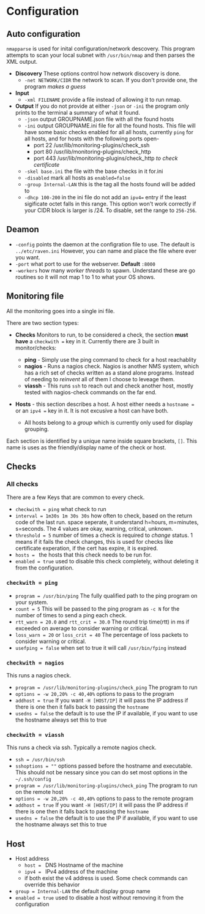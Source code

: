 # Configuration
## Auto configuration
`nmapparse` is used for inital configuration/network descovery.  This program attempts to scan your local subnet with `/usr/bin/nmap` and then parses the XML output.  

* **Discovery**
These options control how network discovery is done. 
  * `-net NETWORK/CIDR` the network to scan.  If you don't provide one, the program *makes a guess*
* **Input**
  * `-xml FILENAME` provide a file instead of allowing it to run nmap.
* **Output**
If you do not provide at either `-json` or `-ini` the program only prints to the terminal a summary of what it found. 
  * `-json` output GROUPNAME.json file with all the found hosts
  * `-ini` output GROUPNAME.ini file for all the found hosts.  This file will have some basic checks enabled for all all hosts, currently `ping` for all hosts, and for hosts with the following ports open-
    * port 22 /usr/lib/monitoring-plugins/check_ssh
    * port 80 /usr/lib/monitoring-plugins/check_http
    * port 443 /usr/lib/monitoring-plugins/check_http *to check certificate*
  * `-skel base.ini` the file with the base checks in it for.ini 
  * `-disabled` mark all hosts as `enabled=false`
  * `-group Internal-LAN` this is the tag all the hosts found will be added to
  * `-dhcp 100-200` in the ini file do not add an `ipv4=` entry if the least sigificate octet falls in this range.   This option won't work correctly if your CIDR block is larger is /24. To disable, set the range to `256-256`.


## Deamon 
* `-config` points the daemon at the configration file to use. The default is `../etc/raven.ini` However, you can name and place the file where ever you want.
* `-port` what port to use for the webserver.  **Default** `:8000`
* `-workers` how many *worker threads* to spawn.  Understand these are go routines so it will not map 1 to 1 to what your OS shows.

## Monitoring file
All the monitoring goes into a single ini file.   

There are two section types:
* **Checks** Monitors to run, to be considered a check, the section **must have** a `checkwith =` key in it.  Currently there are 3 built in monitor/checks:
  * **ping** - Simply use the ping command to check for a host reachablity
  * **nagios** - Runs a nagios check.  Nagios is another NMS system, which has a rich set of checks written as a stand alone programs.  Instead of needing to *reinvent* all of them I choose to leveage them.
  * **viassh** - This runs `ssh` to reach out and check another host, mostly tested with nagios-check commands on the far end. 

* **Hosts** - this section describes a host.  A host either needs a `hostname =` or an `ipv4 =` key in it.  It is not excusive a host can have both.
  * All hosts belong to a *group* which is currently only used for display grouping. 

Each section is identified by a unique name inside square brackets, `[]`.  This name is uses as the friendly/display name of the check or host.

## Checks
### All checks
There are a few Keys that are common to every check.  
* `checkwith = ping` what check to run
* `interval = 1m30s 1m 30s 30s` how often to check, based on the return code of the last run.  space seperate, it understand h=hours, m=minutes, s=seconds.  The 4 values are okay, warning, critical, unknown.
* `threshold = 5` number of times a check is required to *change* status.  1 means if it fails the check changes, this is used for checks like certificate experation, if the cert has expire, it is expired.
* `hosts = ` the hosts that this check needs to be run for.
* `enabled = true` used to disable this check completely, without deleting it from the configuration.

### `checkwith = ping`
* `program = /usr/bin/ping` The fully qualified path to the ping program on your system. 
* `count = 5` This will be passed to the ping program as `-c N` for the number of times to send a ping each check.
* `rtt_warn = 20.0` and `rtt_crit = 30.0` The round trip time(rtt) in ms if exceeded on average to consider warning or critical.
* `loss_warn = 20` or `loss_crit = 40` The percentage of loss packets to consider warning or critical.
* `usefping = false` when set to true it will call `/usr/bin/fping` instead

### `checkwith = nagios`
This runs a nagios check.  
* `program = /usr/lib/monitoring-plugins/check_ping` The program to run
* `options = -w 20,20% -c 40,40%` options to pass to the program
* `addhost = true` If you want `-H [HOST/IP]` it will pass the IP address if there is one then it falls back to passing the `hostname`
* `usedns = false` the default is to use the IP if available, if you want to use the hostname always set this to true

### `checkwith = viassh`
This runs a check via ssh.  Typically a remote nagios check.
* `ssh = /usr/bin/ssh` 
* `sshoptions = ""` options passed before the hostname and executable.  This should not be nessary since you can do set most options in the `~/.ssh/config`
* `program = /usr/lib/monitoring-plugins/check_ping` The program to run on the remote host
* `options = -w 20,20% -c 40,40%` options to pass to the remote program 
* `addhost = true` If you want `-H [HOST/IP]` it will pass the IP address if there is one then it falls back to passing the `hostname`
* `usedns = false` the default is to use the IP if available, if you want to use the hostname always set this to true

## Host
* Host address
  * `host = ` DNS Hostname of the machine
  * `ipv4 = ` IPv4 address of the machine
  * if both exist the v4 address is used.  Some check commands can override this behavior
* `group = Internal-LAN` the default display group name
* `enabled = true` used to disable a host without removing it from the configuration

